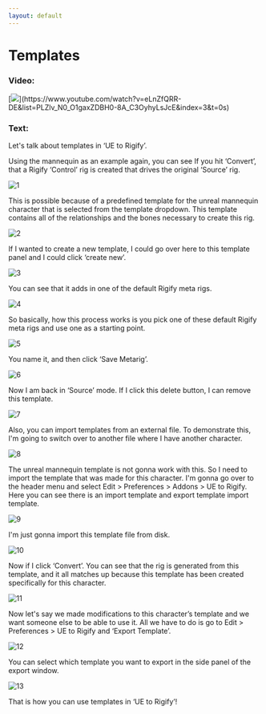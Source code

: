 ```yaml
---
layout: default
---
```


# Templates
### Video:
[![](https://blender-tools-documentation.s3.amazonaws.com/ue-to-rigify/videos/thumbnails/templates.png?)](https://www.youtube.com/watch?v=eLnZfQRR-DE&list=PLZlv_N0_O1gaxZDBH0-8A_C3OyhyLsJcE&index=3&t=0s)

### Text:
Let's talk about templates in ‘UE to Rigify’.

Using the mannequin as an example again, you can see If you hit ‘Convert’, that a Rigify ‘Control’ rig is created that drives the original ‘Source’ rig.

![1](https://blender-tools-documentation.s3.amazonaws.com/ue-to-rigify/images/templates/1.png)

This is possible because of a predefined template for the unreal mannequin character that is selected from the template dropdown. This template contains all of the relationships and the bones necessary to create this rig.

![2](https://blender-tools-documentation.s3.amazonaws.com/ue-to-rigify/images/templates/2.png)

If I wanted to create a new template, I could go over here to this template panel and I could click ‘create new’.

![3](https://blender-tools-documentation.s3.amazonaws.com/ue-to-rigify/images/templates/3.png)

You can see that it adds in one of the default Rigify meta rigs.

![4](https://blender-tools-documentation.s3.amazonaws.com/ue-to-rigify/images/templates/4.png)

So basically, how this process works is you pick one of these default Rigify meta rigs and use one as a starting point.

![5](https://blender-tools-documentation.s3.amazonaws.com/ue-to-rigify/images/templates/5.png)

You name it, and then click ‘Save Metarig’.

![6](https://blender-tools-documentation.s3.amazonaws.com/ue-to-rigify/images/templates/6.png)

Now I am back in ‘Source’ mode. If I click this delete button, I can remove this template.

![7](https://blender-tools-documentation.s3.amazonaws.com/ue-to-rigify/images/templates/7.png)

Also, you can import templates from an external file. To demonstrate this, I'm going to switch over to another file where I have another character.

![8](https://blender-tools-documentation.s3.amazonaws.com/ue-to-rigify/images/templates/8.png)

The unreal mannequin template is not gonna work with this. So I need to import the template that was made for this character. I'm gonna go over to the header menu and select Edit > Preferences > Addons > UE to Rigify. Here you can see there is an import template and export template import template.

![9](https://blender-tools-documentation.s3.amazonaws.com/ue-to-rigify/images/templates/9.png)

I'm just gonna import this template file from disk.

![10](https://blender-tools-documentation.s3.amazonaws.com/ue-to-rigify/images/templates/10.png)

Now if I click ‘Convert’. You can see that the rig is generated from this template, and it all matches up because this template has been created specifically for this character.

![11](https://blender-tools-documentation.s3.amazonaws.com/ue-to-rigify/images/templates/11.png)

Now let's say we made modifications to this character’s template and we want someone else to be able to use it. All we have to do is go to Edit > Preferences > UE to Rigify and ‘Export Template’.

![12](https://blender-tools-documentation.s3.amazonaws.com/ue-to-rigify/images/templates/12.png)

You can select which template you want to export in the side panel of the export window.

![13](https://blender-tools-documentation.s3.amazonaws.com/ue-to-rigify/images/templates/13.png)

That is how you can use templates in ‘UE to Rigify’!